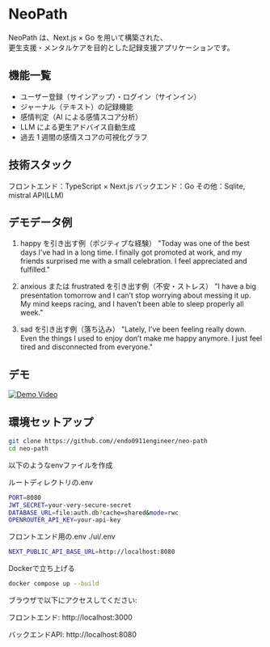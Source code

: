 # NeoPath
NeoPath は、Next.js × Go を用いて構築された、  
更生支援・メンタルケアを目的とした記録支援アプリケーションです。

## 機能一覧
- ユーザー登録（サインアップ）・ログイン（サインイン）
- ジャーナル（テキスト）の記録機能
- 感情判定（AI による感情スコア分析）
- LLM による更生アドバイス自動生成
- 過去 1 週間の感情スコアの可視化グラフ

## 技術スタック
フロントエンド：TypeScript × Next.js
バックエンド：Go
その他：Sqlite, mistral API(LLM)

## デモデータ例
1. happy を引き出す例（ポジティブな経験）
"Today was one of the best days I've had in a long time. I finally got promoted at work, and my friends surprised me with a small celebration. I feel appreciated and fulfilled."

2. anxious または frustrated を引き出す例（不安・ストレス）
"I have a big presentation tomorrow and I can’t stop worrying about messing it up. My mind keeps racing, and I haven’t been able to sleep properly all week."

3. sad を引き出す例（落ち込み）
"Lately, I’ve been feeling really down. Even the things I used to enjoy don’t make me happy anymore. I just feel tired and disconnected from everyone."

## デモ
[![Demo Video](https://img.youtube.com/vi/aJyJwGtNRt8/hqdefault.jpg)](https://www.youtube.com/watch?v=aJyJwGtNRt8)


## 環境セットアップ
``` bash
git clone https://github.com//endo0911engineer/neo-path
cd neo-path
```
以下のようなenvファイルを作成

ルートディレクトリの.env
``` bash
PORT=8080
JWT_SECRET=your-very-secure-secret
DATABASE_URL=file:auth.db?cache=shared&mode=rwc
OPENROUTER_API_KEY=your-api-key
```

フロントエンド用の.env 
./ui/.env
```bash
NEXT_PUBLIC_API_BASE_URL=http://localhost:8080
```

Dockerで立ち上げる
```bash
docker compose up --build
```
ブラウザで以下にアクセスしてください:

フロントエンド: http://localhost:3000

バックエンドAPI: http://localhost:8080


